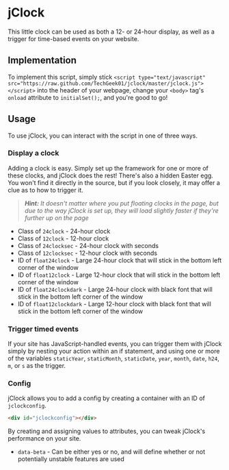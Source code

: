 # jClock

This little clock can be used as both a 12- or 24-hour display, as well as a trigger for time-based events on your website.

## Implementation

To implement this script, simply stick `<script type="text/javascript" src="https://raw.github.com/TechGeek01/jclock/master/jclock.js"></script>` into the header of your webpage, change your `<body>` tag's  `onload` attribute to `initialSet();`, and you're good to go!

## Usage

To use jClock, you can interact with the script in one of three ways.

### Display a clock

Adding a clock is easy. Simply set up the framework for one or more of these clocks, and jClock does the rest! There's also a hidden Easter egg. You won't find it directly in the source, but if you look closely, it may offer a clue as to how to trigger it.
> _**Hint:** It doesn't matter where you put floating clocks in the page, but due to the way jClock is set up, they will load slightly faster if they're further up on the page_

* Class of `24clock` - 24-hour clock
* Class of `12clock` - 12-hour clock
* Class of `24clocksec` - 24-hour clock with seconds
* Class of `12clocksec` - 12-hour clock with seconds
* ID of `float24clock` - Large 24-hour clock that will stick in the bottom left corner of the window
* ID of `float12clock` - Large 12-hour clock that will stick in the bottom left corner of the window
* ID of `float24clockdark` - Large 24-hour clock with black font that will stick in the bottom left corner of the window
* ID of `float12clockdark` - Large 12-hour clock with black font that will stick in the bottom left corner of the window

### Trigger timed events
If your site has JavaScript-handled events, you can trigger them with jClock simply by nesting your action within an if statement, and using one or more of the variables `staticYear`, `staticMonth`, `staticDate`, `year`, `month`, `date`, `h24`, `m`, or `s` as the trigger.

### Config

jClock allows you to add a config by creating a container with an ID of `jclockconfig`.
```html
<div id="jclockconfig"></div>
```

By creating and assigning values to attributes, you can tweak jClock's performance on your site.

* `data-beta` - Can be either yes or no, and will define whether or not potentially unstable features are used